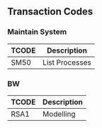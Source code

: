 ## Transaction Codes


### Maintain System

TCODE|Description
-----|-----------
SM50|List Processes


### BW

TCODE|Description
-----|-----------
RSA1|Modelling
